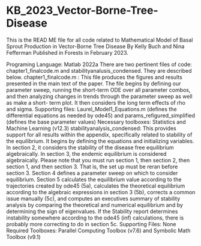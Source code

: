 # KB_2023_Vector-Borne-Tree-Disease
This is the READ ME file for all code related to 
Mathematical Model of Basal Sprout Production in Vector-Borne Tree Disease 
By Kelly Buch and Nina Fefferman 
Published in Forests in February 2023.

Programing Language: Matlab 2022a
There are two pertinent files of code: chapter1_finalcode.m and stabilityanalusis_condensed. They are described below.
chapter1_finalcode.m : This file produces the figures and results presented in the main text of the paper. The file begins by defining our parameter sweep, running the short-term ODE over all parameter combos, and then analyzing changes in trends through the parameter sweep as well as make a short- term plot. It then considers the long term effects of rho and sigma.
Supporting files: Laurel_Model1_Equations.m (defines the differential equations as needed by ode45) and params_refigured_simplified (defines the base parameter values)
Necessary toolboxes: Statistics and Machine Learning (v12.3)
stabilityanalysis_condensed: This provides support for all results within the appendix, specifically related to stability of the equilibrium. It begins by defining the equations and initializing variables. In section 2, it considers the stability of the disease free equilibrium algebraically. In section 3, the endemic equilibrium is considered algebraically. Please note that you must run section 1, then section 2, then section 1, and then section 3. That is, the set up must be reran before section 3. Section 4 defines a parameter sweep on which to consider equilibrium. Section 5 calculates the equilibrium value according to the trajectories created by ode45 (5a), calculates the theoretical equilibrium according to the algebraic expressions in section 3 (5b), corrects a common issue manually (5c),  and computes an executives summary of stability analysis by comparing the theoretical and numerical equilibrium and by determining the sign of eigenvalues. If the Stability report determines instability somewhere according to the ode45 (inf) calculations, there is probably more correcting to do in section 5c.
Supporting Files: None
Required Toolboxes: Parallel Computing Toolbox (v7.6)  and Symbolic Math Toolbox (v9.1) 
